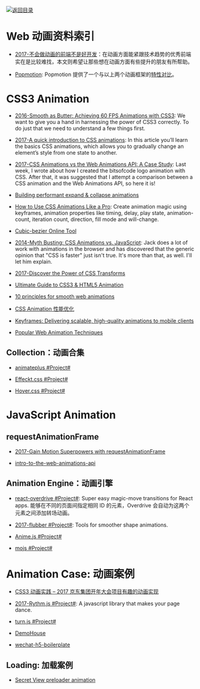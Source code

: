 [![返回目录](https://parg.co/UGo)](https://github.com/wxyyxc1992/Awesome-Reference) 


# Web 动画资料索引

* [2017-不会做动画的前端不是好开发](https://parg.co/bL0)：在动画方面能紧跟技术趋势的优秀前端实在是比较难找，本文则希望让那些想在动画方面有些提升的朋友有所帮助。

* [Popmotion](http://popmotion.io/guides/get-started): Popmotion 提供了一个与以上两个动画框架的[特性对比](http://popmotion.io/guides/feature-comparison)。

# CSS3 Animation

* [2016-Smooth as Butter: Achieving 60 FPS Animations with CSS3](https://parg.co/bIT): We want to give you a hand in harnessing the power of CSS3 correctly. To do just that we need to understand a few things first.

* [2017-A quick introduction to CSS animations](https://parg.co/beF): In this article you’ll learn the basics CSS animations, which allows you to gradually change an element’s style from one state to another.

* [2017-CSS Animations vs the Web Animations API: A Case Study](https://bitsofco.de/css-animations-vs-the-web-animations-api/): Last week, I wrote about how I created the bitsofcode logo animation with CSS. After that, it was suggested that I attempt a comparison between a CSS animation and the Web Animations API, so here it is!

* [Building performant expand & collapse animations](https://parg.co/bCz)

* [How to Use CSS Animations Like a Pro](https://stories.jotform.com/how-to-use-css-animations-like-a-pro-dfacc1e97338#.2myk0rrar): Create animation magic using keyframes, animation properties like timing, delay, play state, animation-count, iteration count, direction, fill mode and will-change.

* [Cubic-bezier Online Tool](http://cubic-bezier.com/#.17,.67,.83,.67)

* [2014-Myth Busting: CSS Animations vs. JavaScript](https://css-tricks.com/myth-busting-css-animations-vs-javascript/): Jack does a lot of work with animations in the browser and has discovered that the generic opinion that "CSS is faster" just isn't true. It's more than that, as well. I'll let him explain.

* [2017-Discover the Power of CSS Transforms](https://www.heartinternet.uk/blog/discover-the-power-of-css-transforms/)

* [Ultimate Guide to CSS3 & HTML5 Animation](http://www.tuicool.com/articles/Nfq6fij)

* [10 principles for smooth web animations](https://blog.gyrosco.pe/smooth-css-animations-7d8ffc2c1d29#.gyk8ppgys)

* [CSS Animation 性能优化](http://www.tuicool.com/articles/Ij6bMj7)

* [Keyframes: Delivering scalable, high-quality animations to mobile clients](https://code.facebook.com/posts/354469174916519/)

* [Popular Web Animation Techniques](https://uxplanet.org/popular-web-animation-techniques-a6a467309028#.d2oei0zgn)

## Collection：动画合集

* [animateplus #Project#](https://github.com/bendc/animateplus)

* [Effeckt.css #Project#](https://github.com/h5bp/Effeckt.css)

* [Hover.css #Project#](https://github.com/IanLunn/Hover)

# JavaScript Animation

## requestAnimationFrame

* [2017-Gain Motion Superpowers with requestAnimationFrame](https://parg.co/bDt)

* [intro-to-the-web-animations-api](https://pawelgrzybek.com/intro-to-the-web-animations-api/)

## Animation Engine：动画引擎

* [react-overdrive #Project#](https://github.com/berzniz/react-overdrive): Super easy magic-move transitions for React apps. 能够在不同的页面间指定相同 ID 的元素，Overdrive 会自动为这两个元素之间添加转场动画。

* [2017-flubber #Project#](https://github.com/veltman/flubber): Tools for smoother shape animations.

* [Anime.js #Project#](https://github.com/juliangarnier/anime)

* [mojs #Project#](https://github.com/legomushroom/mojs)

# Animation Case: 动画案例

* [CSS3 动画实践 – 2017 京东集团开年大会项目有趣的动画实现](http://jdc.jd.com/archives/3337)

* [2017-Rythm.js #Project#](https://github.com/Okazari/Rythm.js): A javascript library that makes your page dance.

* [turn.js #Project#](https://github.com/blasten/turn.js)

* [DemoHouse](https://github.com/airen/DemoHouse)

* [wechat-h5-boilerplate](https://github.com/panteng/wechat-h5-boilerplate)

## Loading: 加载案例

* [Secret View preloader animation](https://codepen.io/anon/pen/wrVygR)
